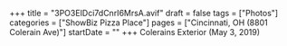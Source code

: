 +++
title = "3PO3EIDci7dCnrI6MrsA.avif"
draft = false
tags = ["Photos"]
categories = ["ShowBiz Pizza Place"]
pages = ["Cincinnati, OH (8801 Colerain Ave)"]
startDate = ""
+++
Colerains Exterior (May 3, 2019)
